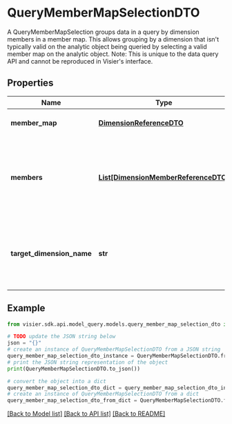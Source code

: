 # QueryMemberMapSelectionDTO

A QueryMemberMapSelection groups data in a query by dimension members in a member map.  This allows grouping by a dimension that isn't typically valid on the analytic object being  queried by selecting a valid member map on the analytic object.  Note: This is unique to the data query API and cannot be reproduced in Visier's interface.

## Properties

Name | Type | Description | Notes
------------ | ------------- | ------------- | -------------
**member_map** | [**DimensionReferenceDTO**](DimensionReferenceDTO.md) | A member map and its qualifying path to query. | [optional] 
**members** | [**List[DimensionMemberReferenceDTO]**](DimensionMemberReferenceDTO.md) | A collection of the selected dimension members from the &#x60;targetDimension&#x60;. This must contain at least one member. | [optional] 
**target_dimension_name** | **str** | The name of the member map&#39;s dimension that you want to query. The member selection is based on this dimension. | [optional] 

## Example

```python
from visier.sdk.api.model_query.models.query_member_map_selection_dto import QueryMemberMapSelectionDTO

# TODO update the JSON string below
json = "{}"
# create an instance of QueryMemberMapSelectionDTO from a JSON string
query_member_map_selection_dto_instance = QueryMemberMapSelectionDTO.from_json(json)
# print the JSON string representation of the object
print(QueryMemberMapSelectionDTO.to_json())

# convert the object into a dict
query_member_map_selection_dto_dict = query_member_map_selection_dto_instance.to_dict()
# create an instance of QueryMemberMapSelectionDTO from a dict
query_member_map_selection_dto_from_dict = QueryMemberMapSelectionDTO.from_dict(query_member_map_selection_dto_dict)
```
[[Back to Model list]](../README.md#documentation-for-models) [[Back to API list]](../README.md#documentation-for-api-endpoints) [[Back to README]](../README.md)


